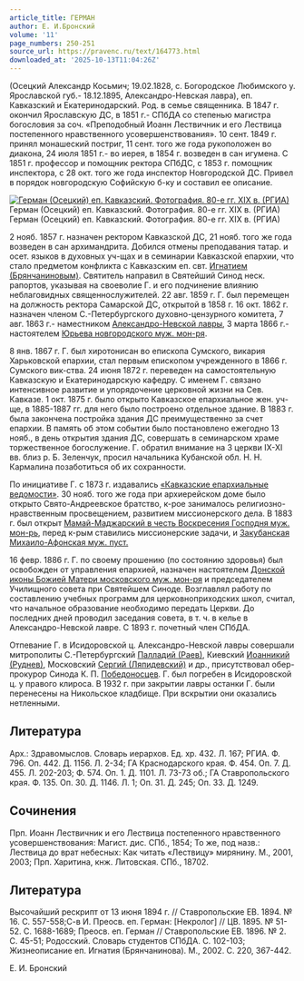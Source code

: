 ```yaml
---
article_title: ГЕРМАН
author: Е. И.Бронский
volume: '11'
page_numbers: 250-251
source_url: https://pravenc.ru/text/164773.html
downloaded_at: '2025-10-13T11:04:26Z'
---
```


(Осецкий Александр Косьмич; 19.02.1828, с. Богородское Любимского у. Ярославской губ.- 18.12.1895, Александро-Невская лавра), еп. Кавказский и Екатеринодарский. Род. в семье священника. В 1847 г. окончил Ярославскую ДС, в 1851 г.- СПбДА со степенью магистра богословия за соч. «Преподобный Иоанн Лествичник и его Лествица постепенного нравственного усовершенствования». 10 сент. 1849 г. принял монашеский постриг, 11 сент. того же года рукоположен во диакона, 24 июля 1851 г.- во иерея, в 1854 г. возведен в сан игумена. С 1851 г. профессор и помощник ректора СПбДС, с 1853 г. помощник инспектора, с 28 окт. того же года инспектор Новгородской ДС. Привел в порядок новгородскую Софийскую б-ку и составил ее описание.

[![Герман (Осецкий) еп. Кавказский. Фотография. 80-е гг. ХIХ в. (РГИА)](https://pravenc.ru/data/492/468/1234/i200.jpg "Кликните для увеличения картинки")](https://pravenc.ru/data/492/468/1234/i400.jpg)Герман (Осецкий) еп. Кавказский. Фотография. 80-е гг. ХIХ в. (РГИА)  
Герман (Осецкий) еп. Кавказский. Фотография. 80-е гг. ХIХ в. (РГИА)

2 нояб. 1857 г. назначен ректором Кавказской ДС, 21 нояб. того же года возведен в сан архимандрита. Добился отмены преподавания татар. и осет. языков в духовных уч-щах и в семинарии Кавказской епархии, что стало предметом конфликта с Кавказским еп. свт. [Игнатием (Брянчаниновым)](<https://pravenc.ru/text/Игнатием (Брянчаниновым).html>). Святитель направил в Святейший Синод неск. рапортов, указывая на своеволие Г. и его подчинение влиянию неблаговидных священнослужителей. 22 авг. 1859 г. Г. был перемещен на должность ректора Самарской ДС, открытой в 1858 г. 16 окт. 1862 г. назначен членом С.-Петербургского духовно-цензурного комитета, 7 авг. 1863 г.- наместником [Александро-Невской лавры](<https://pravenc.ru/text/АЛЕКСАНДРО-НЕВСКАЯ ЛАВРА.html>), 3 марта 1866 г.- настоятелем [Юрьева новгородского муж. мон-ря](<https://pravenc.ru/text/Юрьева новгородского муж  мон-ря.html>).

8 янв. 1867 г. Г. был хиротонисан во епископа Сумского, викария Харьковской епархии, стал первым епископом учрежденного в 1866 г. Сумского вик-ства. 24 июня 1872 г. переведен на самостоятельную Кавказскую и Екатеринодарскую кафедру. С именем Г. связано интенсивное развитие и упорядочение церковной жизни на Сев. Кавказе. 1 окт. 1875 г. было открыто Кавказское епархиальное жен. уч-ще, в 1885-1887 гг. для него было построено отдельное здание. В 1883 г. была закончена постройка здания ДС преимущественно за счет епархии. В память об этом событии было постановлено ежегодно 13 нояб., в день открытия здания ДС, совершать в семинарском храме торжественное богослужение. Г. обратил внимание на 3 церкви IX-XI вв. близ р. Б. Зеленчук, просил начальника Кубанской обл. Н. Н. Кармалина позаботиться об их сохранности.

По инициативе Г. с 1873 г. издавались [«Кавказские епархиальные ведомости»](<https://pravenc.ru/text/ Кавказские епархиальные ведомости .html>). 30 нояб. того же года при архиерейском доме было открыто Свято-Андреевское братство, к-рое занималось религиозно-нравственным просвещением, развитием миссионерского дела. В 1883 г. был открыт [Мамай-Маджарский в честь Воскресения Господня муж. мон-рь](<https://pravenc.ru/text/Мамай-Маджарский в честь Воскресения Господня муж  мон-рь.html>), перед к-рым ставились миссионерские задачи, и [Закубанская Михаило-Афонская муж. пуст.](<https://pravenc.ru/text/Закубанская Михаило-Афонская муж  пуст .html>)

16 февр. 1886 г. Г. по своему прошению (по состоянию здоровья) был освобожден от управления епархией, назначен настоятелем [Донской иконы Божией Матери московского муж. мон-ря](<https://pravenc.ru/text/Донской иконы Божией Матери московского муж  мон-ря.html>) и председателем Училищного совета при Святейшем Синоде. Возглавлял работу по составлению учебных программ для церковноприходских школ, считал, что начальное образование необходимо передать Церкви. До последних дней проводил заседания совета, в т. ч. в келье в Александро-Невской лавре. С 1893 г. почетный член СПбДА.

Отпевание Г. в Исидоровской ц. Александро-Невской лавры совершали митрополиты С.-Петербургский [Палладий (Раев)](<https://pravenc.ru/text/Палладий (Раев).html>), Киевский [Иоанникий (Руднев)](<https://pravenc.ru/text/Иоанникий (Руднев).html>), Московский [Сергий (Ляпидевский)](<https://pravenc.ru/text/Сергий (Ляпидевский).html>) и др., присутствовал обер-прокурор Синода К. П. [Победоносцев](https://pravenc.ru/text/Победоносцев.html). Г. был погребен в Исидоровской ц. у правого клироса. В 1932 г. при закрытии лавры останки Г. были перенесены на Никольское кладбище. При вскрытии они оказались нетленными.

## Литература

Арх.: Здравомыслов. Словарь иерархов. Ед. хр. 432. Л. 167; РГИА. Ф. 796. Оп. 442. Д. 1156. Л. 2-34; ГА Краснодарского края. Ф. 454. Оп. 7. Д. 455. Л. 202-203; Ф. 574. Оп. 1. Д. 1101. Л. 73-73 об.; ГА Ставропольского края. Ф. 135. Оп. 30. Д. 1146. Л. 1; Оп. 31. Д. 245; Оп. 33. Д. 1249.

## Сочинения

Прп. Иоанн Лествичник и его Лествица постепенного нравственного усовершенствования: Магист. дис. СПб., 1854; То же, под назв.: Лествица до врат небесных: Как читать «Лествицу» мирянину. М., 2001, 2003; Прп. Харитина, кнж. Литовская. СПб., 18702.

## Литература

Высочайший рескрипт от 13 июня 1894 г. // Ставропольские ЕВ. 1894. № 16. С. 557-558;С-в И. Преосв. еп. Герман: [Некролог] // ЦВ. 1895. № 51-52. С. 1688-1689; Преосв. еп. Герман // Ставропольские ЕВ. 1896. № 2. С. 45-51; Родосский. Словарь студентов СПбДА. С. 102-103; Жизнеописание еп. Игнатия (Брянчанинова). М., 2002. С. 220, 367-442.

Е. И.  Бронский
